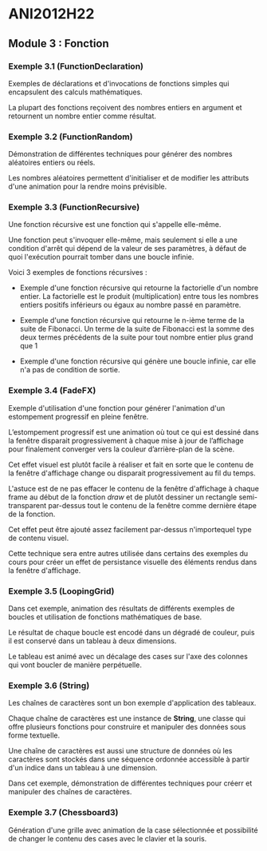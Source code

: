 # ANI2012H22

## Module 3 : Fonction

### Exemple 3.1 (FunctionDeclaration)

Exemples de déclarations et d'invocations de fonctions simples qui encapsulent des calculs mathématiques.

La plupart des fonctions reçoivent des nombres entiers en argument et retournent un nombre entier comme résultat.

### Exemple 3.2 (FunctionRandom)

Démonstration de différentes techniques pour générer des nombres aléatoires entiers ou réels.

Les nombres aléatoires permettent d'initialiser et de modifier les attributs d'une animation pour la rendre moins prévisible.

### Exemple 3.3 (FunctionRecursive)

Une fonction récursive est une fonction qui s'appelle elle-même.

Une fonction peut s'invoquer elle-même, mais seulement si elle a une condition d'arrêt qui dépend de la valeur de ses paramètres, à défaut de quoi l'exécution pourrait tomber dans une boucle infinie.

Voici 3 exemples de fonctions récursives :

- Exemple d'une fonction récursive qui retourne la factorielle d'un nombre entier. La factorielle est le produit (multiplication) entre tous les nombres entiers positifs inférieurs ou égaux au nombre passé en paramètre.

- Exemple d'une fonction récursive qui retourne le n-ième terme de la suite de Fibonacci. Un terme de la suite de Fibonacci est la somme des deux termes précédents de la suite pour tout nombre entier plus grand que 1

- Exemple d'une fonction récursive qui génère une boucle infinie, car elle n'a pas de condition de sortie.

### Exemple 3.4 (FadeFX)

Exemple d'utilisation d'une fonction pour générer l'animation d'un estompement progressif en pleine fenêtre.

L’estompement progressif est une animation où tout ce qui est dessiné dans la fenêtre disparait progressivement à chaque mise à jour de l’affichage pour finalement converger vers la couleur d’arrière-plan de la scène.

Cet effet visuel est plutôt facile à réaliser et fait en sorte que le contenu de la fenêtre d'affichage change ou disparait progressivement au fil du temps.

L'astuce est de ne pas effacer le contenu de la fenêtre d'affichage à chaque frame au début de la fonction *draw* et de plutôt dessiner un rectangle semi-transparent par-dessus tout le contenu de la fenêtre comme dernière étape de la fonction.

Cet effet peut être ajouté assez facilement par-dessus n'importequel type de contenu visuel.

Cette technique sera entre autres utilisée dans certains des exemples du cours pour créer un effet de persistance visuelle des éléments rendus dans la fenêtre d'affichage.

### Exemple 3.5 (LoopingGrid)

Dans cet exemple, animation des résultats de différents exemples de boucles et utilisation de fonctions mathématiques de base.

Le résultat de chaque boucle est encodé dans un dégradé de couleur, puis il est conservé dans un tableau à deux dimensions.

Le tableau est animé avec un décalage des cases sur l'axe des colonnes qui vont boucler de manière perpétuelle.

### Exemple 3.6 (String)

Les chaînes de caractères sont un bon exemple d'application des tableaux.

Chaque chaîne de caractères est une instance de **String**, une classe qui offre plusieurs fonctions pour construire et manipuler des données sous forme textuelle. 

Une chaîne de caractères est aussi une structure de données où les caractères sont stockés dans une séquence ordonnée accessible à partir d'un indice dans un tableau à une dimension.

Dans cet exemple, démonstration de différentes techniques pour créerr et manipuler des chaînes de caractères.

### Exemple 3.7 (Chessboard3)

Génération d'une grille avec animation de la case sélectionnée et possibilité de changer le contenu des cases avec le clavier et la souris.
